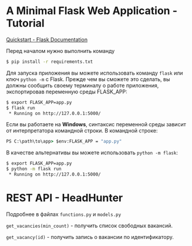 # A Minimal Flask Web Application - Tutorial

[Quickstart - Flask Documentation](https://flask.palletsprojects.com/en/1.1.x/quickstart/#a-minimal-applicatio)

Перед началом нужно выполнить команду 
```sh
$ pip install -r requirements.txt
```

Для запуска приложения вы можете использовать команду `flask` или ключ `python -m` с Flask. Прежде чем вы сможете это сделать, вы должны сообщить своему терминалу о работе приложения, экспортировав переменную среды FLASK_APP:

```sh
$ export FLASK_APP=app.py
$ flask run
 * Running on http://127.0.0.1:5000/
```

Если вы работаете на **Windows**, синтаксис переменной среды зависит от интерпретатора командной строки. В командной строке:

```cmd
PS C:\path\to\app> $env:FLASK_APP = "app.py"
```

В качестве альтернативы вы можете использовать `python -m flask`:

```sh
$ export FLASK_APP=app.py
$ python -m flask run
 * Running on http://127.0.0.1:5000/
```

# REST API - HeadHunter

Подробнее в файлах `functions.py` и `models.py`

`get_vacancies(min_count)` - получить список свободных вакансий.

`get_vacancy(id)` - получить запись о вакансии по идентификатору.